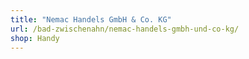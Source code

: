 ```yaml
---
title: "Nemac Handels GmbH & Co. KG"
url: /bad-zwischenahn/nemac-handels-gmbh-und-co-kg/
shop: Handy
---
```

